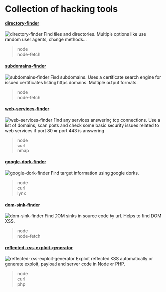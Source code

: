 # Collection of hacking tools

#### [directory-finder](https://github.com/StringManolo/1337/tree/master/directory-finder)
![directory-finder](https://github.com/StringManolo/1337/blob/master/resources/directory-finder.png)
Find files and directories. Multiple options like use random user agents, change methods...
> node  
> node-fetch 

#### [subdomains-finder](https://github.com/StringManolo/1337/tree/master/subdomains-finder)
![subdomains-finder](https://github.com/StringManolo/1337/blob/master/resources/subdomains-finder.png)
Find subdomains. Uses a certificate search engine for issued certificates listing https domains. Multiple output formats.
> node  
> node-fetch  

#### [web-services-finder](https://github.com/StringManolo/1337/tree/master/web-services-finder)
![web-services-finder](https://github.com/StringManolo/1337/blob/master/resources/web-services-finder.png)
Find any services answering tcp connections. Use a list of domains, scan ports and check some basic security issues related to web services if port 80 or port 443 is answering
> node  
> curl  
> nmap

#### [google-dork-finder](https://github.com/StringManolo/1337/tree/master/google-dork-finder)
![google-dork-finder](https://github.com/StringManolo/1337/blob/master/resources/google-dork-finder.png)
Find target information using google dorks.
> node  
> curl  
> lynx 

#### [dom-sink-finder](https://github.com/StringManolo/1337/tree/master/dom-sink-finder)
![dom-sink-finder](https://github.com/StringManolo/1337/blob/master/resources/dom-sink-finder.png)
Find DOM sinks in source code by url. Helps to find DOM XSS.
> node  
> node-fetch  

#### [reflected-xss-exploit-generator](https://github.com/StringManolo/1337/tree/master/reflected-xss-exploit-generator)
![reflected-xss-exploit-generator](https://github.com/StringManolo/1337/blob/master/resources/reflected-xss-exploit-generator.png)
Exploit reflected XSS automatically or generate exploit, payload and server code in Node or PHP.
> node  
> curl  
> php
